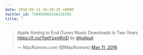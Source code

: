 ```yaml
---
date: 2016-05-11 16:29:15 +0000
twitter_id: 730495005526216705
title: ''
---
```


<blockquote class="twitter-tweet"><p lang="en" dir="ltr">Apple Aiming to End iTunes Music Downloads in Two Years <a href="https://t.co/YgeYzxmKnD">https://t.co/YgeYzxmKnD</a> by <a href="https://twitter.com/julipuli?ref_src=twsrc%5Etfw">@julipuli</a></p>&mdash; MacRumors.com (@MacRumors) <a href="https://twitter.com/MacRumors/status/730490556845936641?ref_src=twsrc%5Etfw">May 11, 2016</a></blockquote>
<script async src="https://platform.twitter.com/widgets.js" charset="utf-8"></script>
